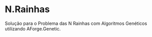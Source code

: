 # N.Rainhas

Solução para o Problema das N Rainhas com Algoritmos Genéticos utilizando AForge.Genetic.
